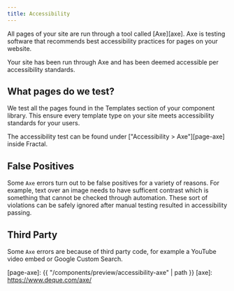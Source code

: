 ```yaml
---
title: Accessibility
---
```


All pages of your site are run through a tool called [Axe][axe]. Axe is testing software that recommends best accessibility practices for pages on your website.

Your site has been run through Axe and has been deemed accessible per accessibility standards.

## What pages do we test?

We test all the pages found in the Templates section of your component library. This ensure every template type on your site meets accessibility standards for your users.

The accessibility test can be found under ["Accessibility > Axe"][page-axe] inside Fractal.

## False Positives

Some `Axe` errors turn out to be false positives for a variety of reasons. For example, text over an image needs to have sufficent contrast which is something that cannot be checked through automation. These sort of violations can be safely ignored after manual testing resulted in accessibility passing.

## Third Party

Some `Axe` errors are because of third party code, for example a YouTube video embed or Google Custom Search.

[page-axe]: {{ "/components/preview/accessibility-axe" | path }}
[axe]: https://www.deque.com/axe/
